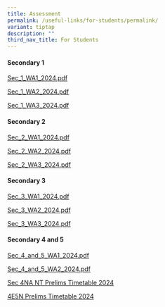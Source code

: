 ```yaml
---
title: Assessment
permalink: /useful-links/for-students/permalink/
variant: tiptap
description: ""
third_nav_title: For Students
---
```

<h4><strong>Secondary 1</strong></h4>
<p><a href="/files/Pdf/Weighted Assessment/Sec_1_WA1_2024.pdf" rel="noopener noreferrer nofollow" target="_blank">Sec_1_WA1_2024.pdf</a>
</p>
<p><a href="/files/Pdf/Weighted Assessment/Sec_1_WA2_2024.pdf" rel="noopener noreferrer nofollow" target="_blank">Sec_1_WA2_2024.pdf</a>
</p>
<p><a href="/files/Pdf/Weighted Assessment/Sec_1_WA3_2024.pdf" rel="noopener noreferrer nofollow" target="_blank">Sec_1_WA3_2024.pdf</a>
</p>
<h4><strong>Secondary 2</strong></h4>
<p><a href="/files/Pdf/Weighted Assessment/Sec_2_WA1_2024.pdf" rel="noopener noreferrer nofollow" target="_blank">Sec_2_WA1_2024.pdf</a>
</p>
<p><a href="/files/Pdf/Weighted Assessment/Sec_2_WA2_2024.pdf" rel="noopener noreferrer nofollow" target="_blank">Sec_2_WA2_2024.pdf</a>
</p>
<p><a href="/files/Pdf/Weighted Assessment/Sec_2_WA3_2024.pdf" rel="noopener noreferrer nofollow" target="_blank">Sec_2_WA3_2024.pdf</a>
</p>
<h4><strong>Secondary 3</strong></h4>
<p><a href="/files/Pdf/Weighted Assessment/Sec_3_WA1_2024.pdf" rel="noopener noreferrer nofollow" target="_blank">Sec_3_WA1_2024.pdf</a>
</p>
<p><a href="/files/Pdf/Weighted Assessment/Sec_3_WA2_2024.pdf" rel="noopener noreferrer nofollow" target="_blank">Sec_3_WA2_2024.pdf</a>
</p>
<p><a href="/files/Pdf/Weighted Assessment/Sec_3_WA3_2024.pdf" rel="noopener noreferrer nofollow" target="_blank">Sec_3_WA3_2024.pdf</a>
</p>
<h4><strong>Secondary 4 and 5</strong></h4>
<p><a href="/files/Pdf/Weighted Assessment/Sec_4_and_5_WA1_2024.pdf" rel="noopener noreferrer nofollow" target="_blank">Sec_4_and_5_WA1_2024.pdf</a>
</p>
<p><a href="/files/Pdf/Weighted Assessment/Sec_4_and_5_WA2_2024.pdf" rel="noopener noreferrer nofollow" target="_blank">Sec_4_and_5_WA2_2024.pdf</a>
</p>
<p><a href="/files/Pdf/Sec_4NA_NT_Prelims_Timetable_2024.pdf" rel="noopener noreferrer nofollow" target="_blank">Sec 4NA NT Prelims Timetable 2024</a>
</p>
<p><a href="/files/Pdf/4E5N_Prelims_Timetable_Updated_6_Aug.pdf" rel="noopener noreferrer nofollow" target="_blank">4E5N Prelims Timetable 2024</a>
</p>
<p></p>
